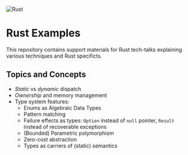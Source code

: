 ![Rust](https://github.com/matyama/rust-examples/workflows/Rust/badge.svg)

# Rust Examples
This repository contains support materials for Rust tech-talks explaining various techniques and Rust specificts.

## Topics and Concepts
* *Static* vs *dynamic* dispatch
* *Ownership* and memory management
* Type system features:
	* Enums as Algebraic Data Types
	* Pattern matching
	* Failure effects as types: `Option` instead of `null` pointer,
		`Result` instead of recoverable exceptions
	* (Bounded) Parametric polymorphism
	* Zero-cost abstraction
	* Types as carriers of (static) semantics
